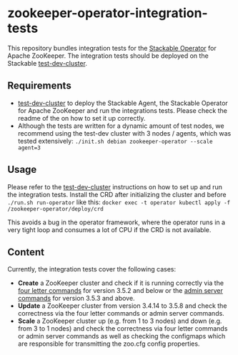 # zookeeper-operator-integration-tests

This repository bundles integration tests for the [Stackable Operator](https://github.com/stackabletech/zookeeper-operator) for Apache ZooKeeper. The integration tests should be deployed on the Stackable [test-dev-cluster](https://github.com/stackabletech/test-dev-cluster).  

## Requirements

- [test-dev-cluster](https://github.com/stackabletech/test-dev-cluster) to deploy the Stackable Agent, the Stackable Operator for Apache ZooKeeper and run the integrations tests. Please check the readme of the on how to set it up correctly.
- Although the tests are written for a dynamic amount of test nodes, we recommend using the test-dev cluster with 3 nodes / agents, which was tested extensively: `./init.sh debian zookeeper-operator --scale agent=3`

## Usage

Please refer to the [test-dev-cluster](https://github.com/stackabletech/test-dev-cluster) instructions on how to set up and run the integration tests.
Install the CRD after initializing the cluster and before `./run.sh run-operator` like this:
  `docker exec -t operator kubectl apply -f /zookeeper-operator/deploy/crd`

This avoids a bug in the operator framework, where the operator runs in a very tight loop and consumes a lot of CPU if the CRD is not available.

## Content

Currently, the integration tests cover the following cases:

- **Create** a ZooKeeper cluster and check if it is running correctly via the [four letter commands](https://zookeeper.apache.org/doc/r3.4.14/zookeeperAdmin.html#sc_zkCommands) for version 3.5.2 and below or the [admin server commands](https://zookeeper.apache.org/doc/r3.7.0/zookeeperAdmin.html#sc_adminserver) for version 3.5.3 and above. 
- **Update** a ZooKeeper cluster from version 3.4.14 to 3.5.8 and check the correctness via the four letter commands or admin server commands.
- **Scale** a ZooKeeper cluster up (e.g. from 1 to 3 nodes) and down (e.g. from 3 to 1 nodes) and check the correctness via four letter commands or admin server commands as well as checking the configmaps which are responsible for transmitting the zoo.cfg config properties.





